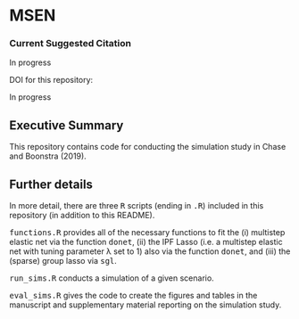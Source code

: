 # MSEN

### Current Suggested Citation

In progress

DOI for this repository:

In progress

## Executive Summary

This repository contains code for conducting the simulation study in Chase and Boonstra (2019). 

## Further details

In more detail, there are three <samp>R</samp> scripts (ending in  <samp>.R</samp>) included in this repository (in addition to this README). 


<samp>functions.R</samp> provides all of the necessary functions to fit the (i) multistep elastic net via the function <samp>donet</samp>, (ii) the IPF Lasso (i.e. a multistep elastic net with tuning parameter &lambda; set to 1) also via the function <samp>donet</samp>, and (iii) the (sparse) group lasso via <samp>sgl</samp>. 


<samp>run_sims.R</samp> conducts a simulation of a given scenario. 

<samp>eval_sims.R</samp> gives the code to create the figures and tables in the manuscript and supplementary material reporting on the simulation study. 

